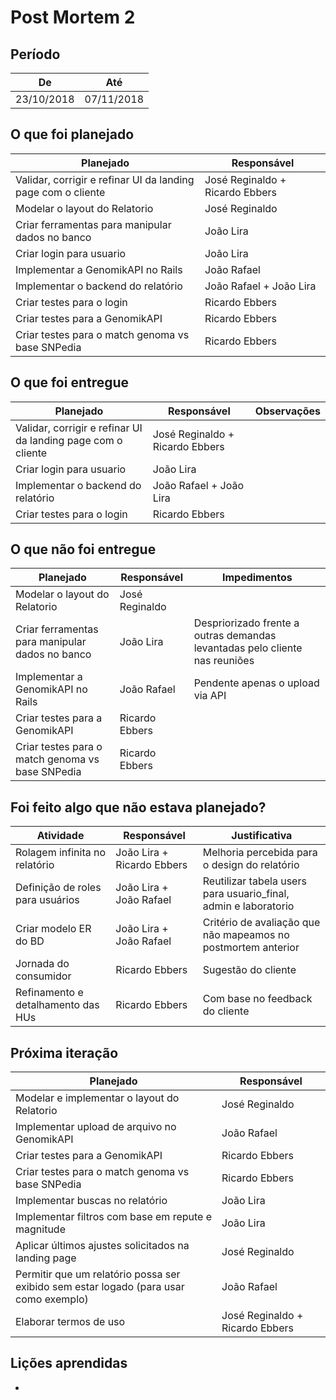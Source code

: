 # Post Mortem 2

## Período

De         | Até
---------- | ----------
23/10/2018 | 07/11/2018

## O que foi planejado

Planejado | Responsável
--------- | -----------
Validar, corrigir e refinar UI da landing page com o cliente | José Reginaldo + Ricardo Ebbers
Modelar o layout do Relatorio | José Reginaldo
Criar ferramentas para manipular dados no banco | João Lira
Criar login para usuario | João Lira
Implementar a GenomikAPI no Rails | João Rafael
Implementar o backend do relatório | João Rafael + João Lira
Criar testes para o login | Ricardo Ebbers
Criar testes para a GenomikAPI | Ricardo Ebbers
Criar testes para o match genoma vs base SNPedia | Ricardo Ebbers

## O que foi entregue

Planejado | Responsável | Observações
--------- | ----------- | -----------
Validar, corrigir e refinar UI da landing page com o cliente | José Reginaldo + Ricardo Ebbers
Criar login para usuario | João Lira
Implementar o backend do relatório | João Rafael + João Lira
Criar testes para o login | Ricardo Ebbers

## O que não foi entregue

Planejado | Responsável | Impedimentos
--------- | ----------- | ------------
Modelar o layout do Relatorio | José Reginaldo
Criar ferramentas para manipular dados no banco | João Lira | Despriorizado frente a outras demandas levantadas pelo cliente nas reuniões
Implementar a GenomikAPI no Rails | João Rafael | Pendente apenas o upload via API
Criar testes para a GenomikAPI | Ricardo Ebbers
Criar testes para o match genoma vs base SNPedia | Ricardo Ebbers

## Foi feito algo que não estava planejado?

Atividade | Responsável | Justificativa
--------- | ----------- | -------------
Rolagem infinita no relatório | João Lira + Ricardo Ebbers | Melhoria percebida para o design do relatório
Definição de roles para usuários | João Lira + João Rafael | Reutilizar tabela users para usuario_final, admin e laboratorio
Criar modelo ER do BD | João Lira + João Rafael | Critério de avaliação que não mapeamos no postmortem anterior
Jornada do consumidor | Ricardo Ebbers | Sugestão do cliente
Refinamento e detalhamento das HUs | Ricardo Ebbers | Com base no feedback do cliente


## Próxima iteração

Planejado | Responsável
--------- | -----------
Modelar e implementar o layout do Relatorio | José Reginaldo
Implementar upload de arquivo no GenomikAPI | João Rafael
Criar testes para a GenomikAPI | Ricardo Ebbers
Criar testes para o match genoma vs base SNPedia | Ricardo Ebbers
Implementar buscas no relatório | João Lira
Implementar filtros com base em repute e magnitude | João Lira
Aplicar últimos ajustes solicitados na landing page | José Reginaldo
Permitir que um relatório possa ser exibido sem estar logado (para usar como exemplo) | João Rafael
Elaborar termos de uso | José Reginaldo + Ricardo Ebbers

## Lições aprendidas

* 
